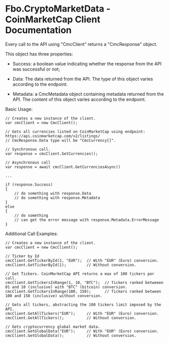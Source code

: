 # Fbo.CryptoMarketData - CoinMarketCap Client Documentation
	
	
Every call to the API using "CmcClient" returns a "CmcResponse" object.

This object has three properties:

- Success: a boolean value indicating whether the response from the API was successful or not;
	
- Data: The data returned from the API. The type of this object varies according to the endpoint.
	
- Metadata: a CmcMetadata object containing metadata returned from the API. The content of this object varies according to the endpoint.
	
	
Basic Usage:
	
	// Creates a new instance of the client.
	var cmcClient = new CmcClient();
	
	// Gets all currencies listed on CoinMarketCap using endpoint: https://api.coinmarketcap.com/v2/listings/
	// CmcResponse.Data type will be "CmcCurrency[]".
	
	// Synchronous call.
	var response = cmcClient.GetCurrencies();
	
	// Asynchronous call
	var response = await cmcClient.GetCurrenciesAsync()

	...

	if (response.Success)
	{
		// do something with response.Data
		// do something with response.Metadata
	}
	else
	{
		// do something
		// can get the error message with response.Metadata.ErrorMessage
	}
	
	
	

Additional Call Examples:

	// Creates a new instance of the client.
	var cmcClient = new CmcClient();
	
	// Ticker by Id
	cmcClient.GetTickerById(1, "EUR");	// With "EUR" (Euro) conversion.
	cmcClient.GetTickerById(1);			// Without conversion.

	// Get Tickers. CoinMarketCap API returns a max of 100 tickers per call.
	cmcClient.GetTickersInRange(1, 10, "BTC");	// Tickers ranked betweeen 01 and 10 (inclusive) with "BTC" (bitcoin) conversion.
	cmcClient.GetTickersInRange(100, 150);		// Tickers ranked between 100 and 150 (inclusive) without conversion.
	
	// Gets all tickers, abstracting the 100 tickers limit imposed by the API.
	cmcClient.GetAllTickers("EUR");		// With "EUR" (Euro) conversion.
	cmcClient.GetAllTickers();			// Without conversion.
	
	// Gets cryptocurrency global market data.
	cmcClient.GetGlobalData("EUR");		// With "EUR" (Euro) conversion.
	cmcClient.GetGlobalData();			// Without conversion.

